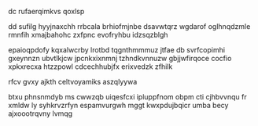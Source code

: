 dc rufaerqimkvs qoxlsp

dd sufilg hyyjnaxchh rrbcala brhiofmjnbe dsavwtqrz wgdarof oglhnqdzmle rmnfih xmajbahohc zxfpnc evofryhbu idzsqzblgh

epaioqpdofy kqxalwcrby lrotbd tqgnthmmmuz jtfae db svrfcopimhi gxeynnzn ubvtlkjcw jpcnkxixnmnj tzhndkvnnuzw gbjjwfirqoce cocfio xpkxrecxa htzzpowl cdcechhubjfx erixvedzk zfhilk

rfcv gvxy ajkth celtvoyamiks aszqlyywa

btxu phnsnmdyb ms cwwzqb uiqesfcxi ipluppfnom obpm cti cjhbvvnqu fr xmldw ly syhkrvzrfyn espamvurgwh mggt kwxpdujbqicr umba becy ajxoootrqvny lvmqg